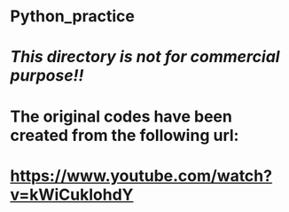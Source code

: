 # Python_practice
# ***This directory is not for commercial purpose!!***
# The original codes have been created from the following url:
# https://www.youtube.com/watch?v=kWiCuklohdY 
